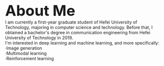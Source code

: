 <font size=18>**About Me**</font>  
I am currently a first-year graduate student of Hefei University of Technology, majoring in computer science and technology. Before that, I obtained a bachelor's degree in communication engineering from Hefei University of Technology in 2019.  
I'm interested in deep learning and machine learning, and more specifically:  
·Image generation  
·Multimodal learning  
·Reinforcement learning  

